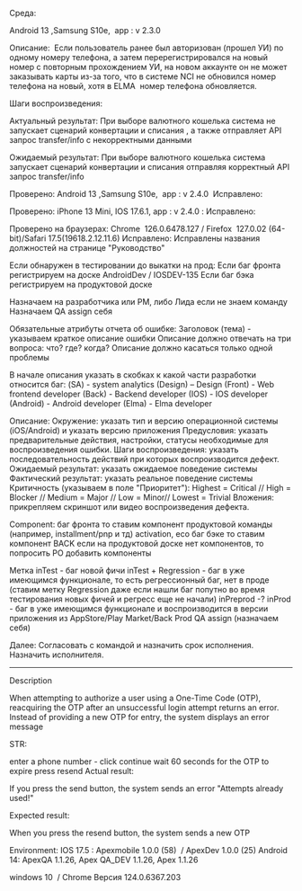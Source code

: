 Среда: 

Аndroid 13 ,Samsung S10e,  app : v 2.3.0


Описание: 
Если пользователь ранее был авторизован (прошел УИ) по одному номеру телефона, а затем перерегистрировался на новый номер с повторным прохождением УИ, на новом аккаунте он не может заказывать карты из-за того, что в системе NCI не обновился номер телефона на новый, хотя в ELMA  номер телефона обновляется.

Шаги воспроизведения:


Актуальный результат:
При выборе валютного кошелька система не запускает сценарий конвертации и списания , а также отправляет API запрос transfer/info с некорректными данными

Ожидаемый результат:
При выборе валютного кошелька система запускает сценарий конвертации и списания отправляя корректный API запрос transfer/info


Проверено: Аndroid 13 ,Samsung S10e,  app : v 2.4.0 
Исправлено:

Проверено: iPhone 13 Mini, IOS 17.6.1, app : v 2.4.0 : 
Исправлено: 

Проверено на браузерах: Chrome  126.0.6478.127 / Firefox  127.0.02 (64-bit)/Safari 17.5(19618.2.12.11.6)
Исправлено: Исправлены названия должностей на странице "Руководство"



Если обнаружен в тестировании до выкатки на прод:
Если баг фронта регистрируем на доске AndroidDev / IOSDEV-135
Если баг бэка регистрируем на продуктовой доске

Назначаем на разработчика или PM, либо Лида если не знаем команду
Назначаем QA assign себя

Обязательные атрибуты отчета об ошибке:
Заголовок (тема) - указываем краткое описание ошибки
Описание должно отвечать на три вопроса: что? где? когда?
Описание должно касаться только одной проблемы

В начале описания указать в скобках к какой части разработки относится баг:
(SA) - system analytics
(Design) – Design
(Front) - Web frontend developer
(Back) - Backend developer
(IOS) - IOS developer
(Android) - Android developer
(Elma) - Elma developer

Описание:
Окружение: указать тип и версию операционной системы (iOS/Android) и указать версию приложения
Предусловия: указать предварительные действия, настройки, статусы необходимые для воспроизведения ошибки.
Шаги воспроизведения: указать последовательность действий при которых воспроизводится дефект.
Ожидаемый результат: указать ожидаемое поведение системы
Фактический результат: указать реальное поведение системы
Критичность (указываем в поле "Приоритет"): Highest = Critical // High = Blocker // Medium = Major // Low = Minor// Lowest = Trivial
Вложения: прикрепляем скриншот или видео воспроизведения дефекта.

Component:
баг фронта то ставим компонент продуктовой команды (например, installment/pnp  и тд)  activation, eco
баг бэке то ставим компонент BACK
если на продуктовой доске нет компонентов, то попросить PO добавить компоненты

Метка
inTest - баг новой фичи
inTest + Regression - баг в уже имеющимся функционале, то есть регрессионный баг, нет в проде (ставим метку Regression даже если нашли баг попутно во время тестирования новых фичей и регресс еще не начали)
inPreprod -?
inProd - баг в уже имеющимся функционале и воспроизводится в версии приложения из AppStore/Play Market/Back Prod
QA assign (назначаем себя)

Далее:
Согласовать с командой и назначить срок исполнения.
Назначить исполнителя.




***************************************************************************************************************

Description

When attempting to authorize a user using a One-Time Code (OTP), reacquiring the OTP after an unsuccessful login attempt returns an error.
Instead of providing a new OTP for entry, the system displays an error message

STR:

enter a phone number - click continue
wait 60 seconds for the OTP to expire
press resend
Actual result:

If you press the send button, the system sends an error "Attempts already used!"

Expected result:

When you press the resend button, the system sends a new OTP

Environment:
IOS 17.5 : Apexmobile 1.0.0 (58)  / ApexDev 1.0.0 (25)
Android 14: ApexQA 1.1.26, Apex QA_DEV 1.1.26, Apex 1.1.26

windows 10  / Chrome Версия 124.0.6367.203 
